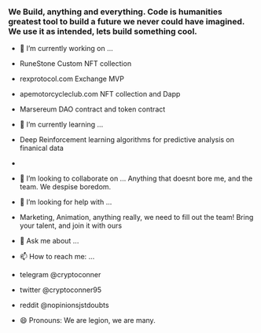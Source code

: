 ### We Build, anything and everything. Code is humanities greatest tool to build a future we never could have imagined. We use it as intended, lets build something cool.

- 🔭 I’m currently working on ...
- RuneStone Custom NFT collection
- rexprotocol.com Exchange MVP
- apemotorcycleclub.com NFT collection and Dapp
- Marsereum DAO contract and token contract

- 🌱 I’m currently learning ...
- Deep Reinforcement learning algorithms for predictive analysis on finanical data
- 
- 👯 I’m looking to collaborate on ...
Anything that doesnt bore me, and the team. We despise boredom.
- 🤔 I’m looking for help with ...
- Marketing, Animation, anything really, we need to fill out the team! Bring your talent, and join it with ours
- 💬 Ask me about ...
- 📫 How to reach me: ...
- telegram @cryptoconner
- twitter @cryptoconner95
- reddit @nopinionsjstdoubts
- 😄 Pronouns: We are legion, we are many.
